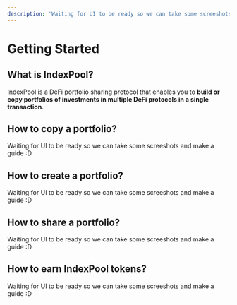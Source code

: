 ```yaml
---
description: 'Waiting for UI to be ready so we can take some screeshots and make a guide :D'
---
```


# Getting Started

## What is IndexPool?

IndexPool is a DeFi portfolio sharing protocol that enables you to **build or copy portfolios of investments in multiple DeFi protocols in a single transaction**.

## How to copy a portfolio?

Waiting for UI to be ready so we can take some screeshots and make a guide :D

## How to create a portfolio?

Waiting for UI to be ready so we can take some screeshots and make a guide :D

## How to share a portfolio?

Waiting for UI to be ready so we can take some screeshots and make a guide :D

## How to earn IndexPool tokens?

Waiting for UI to be ready so we can take some screeshots and make a guide :D










